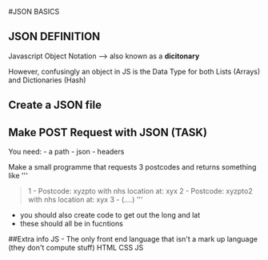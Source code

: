 #JSON BASICS 
## JSON DEFINITION 
Javascript Object Notation 
--> also known as a **dicitonary**

However, confusingly an object in JS is the Data Type
for both Lists (Arrays) and Dictionaries (Hash)

## Create a JSON file
## Make POST Request with JSON (TASK)
You need:
    - a path 
    - json 
    - headers 
    
Make a small programme that requests 3 postcodes and returns something like 
'''
   > 1 - Postcode: xyzpto with nhs location at: xyx
   > 2 - Postcode: xyzpto2 with nhs location at: xyx
   > 3 - (....)
'''
- you should also create code to get out the long and lat 
- these should all be in fucntions 


##Extra info
JS - The only front end language that isn't a 
mark up language (they don't compute stuff)
HTML CSS JS